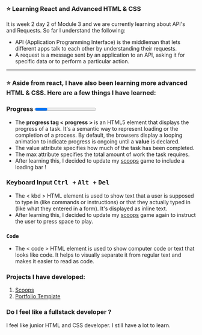 ### ⭐ Learning React and Advanced HTML & CSS

It is week 2 day 2 of Module 3 and we are currently learning about API's and Requests. So far I understand the following:

- API (Application Programming Interface) is the middleman that lets different apps talk to each other by understanding their requests.
- A request is a message sent by an application to an API, asking it for specific data or to perform a particular action.

--- 

### ⭐ Aside from react, I have also been learning more advanced HTML & CSS. Here are a few things I have learned:

### Progress <progress>

- The **progress tag < progress >** is an HTML5 element that displays the progress of a task. It's a semantic way to represent loading or the completion of a process. By default, the browsers display a looping animation to indicate progress is ongoing until a **value** is declared. 
- The value attribute specifies how much of the task has been completed.
- The max attribute specifies the total amount of work the task requires.
- After learning this, I decided to update my [scoops](https://cloverdeveloped.github.io/scoops/) game to include a loading bar !

### Keyboard Input <kbd> Ctrl </kbd> + <kbd> Alt </kbd> + <kbd> Del </kbd>

- The < kbd > HTML element is used to show text that a user is supposed to type in (like commands or instructions) or that they actually typed in (like what they entered in a form). It's displayed as inline text.
- After learning this, I decided to update my [scoops](https://cloverdeveloped.github.io/scoops/) game again to instruct the user to press space to play.

### <code>Code</code>

- The < code > HTML element is used to show computer code or text that looks like code. It helps to visually separate it from regular text and makes it easier to read as code.


### Projects I have developed:
1. [Scoops](https://cloverdeveloped.github.io/scoops/)
2. [Portfolio Template](https://cloverdeveloped.github.io/cloverdev/)

### Do I feel like a fullstack developer ?

I feel like junior HTML and CSS developer. I still have a lot to learn. 
